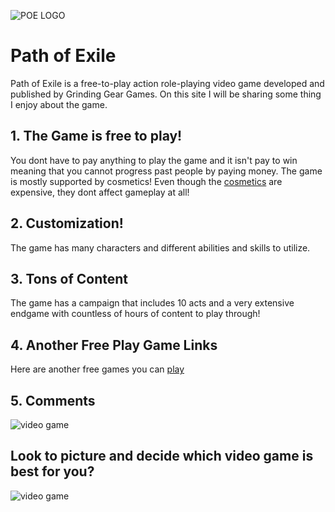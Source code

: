 ![POE LOGO](https://github.com/Tim-Saeteurn/Favorite/assets/142946156/300e01ee-62f9-44c6-887d-9005b2161845)
# Path of Exile 
 
Path of Exile is a free-to-play action role-playing video game developed and published by Grinding Gear Games. On this site I will be sharing some thing I enjoy about the game.

## 1. The Game is free to play!
You dont have to pay anything to play the game and it isn't pay to win meaning that you cannot progress past people by paying money. The game is mostly supported by cosmetics!
Even though the [cosmetics](https://www.pathofexile.com/purchase) are expensive, they dont affect gameplay at all!

## 2. Customization!
The game has many characters and different abilities and skills to utilize.

## 3. Tons of Content
The game has a campaign that includes 10 acts and a very extensive endgame with countless of hours of content to play through!

## 4. Another Free Play Game Links
Here are another free games you can [play](https://freegames.org/)
## 5. Comments
![video game](https://d1nv4n1bn7krsx.cloudfront.net/plugins/comments/comments.svg)

## Look to picture and decide which video game is best for you?
![video game](https://hips.hearstapps.com/hmg-prod/images/most-popular-video-games-of-2022-1642612227.png)
